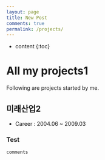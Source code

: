 ```yaml
---
layout: page
title: New Post
comments: true
permalink: /projects/
---
```


* content
{:toc}

# All my projects1
Following are projects started by me. 

## 미래산업2
* Career : 2004.06 ~ 2009.03

### Test
`comments` 
